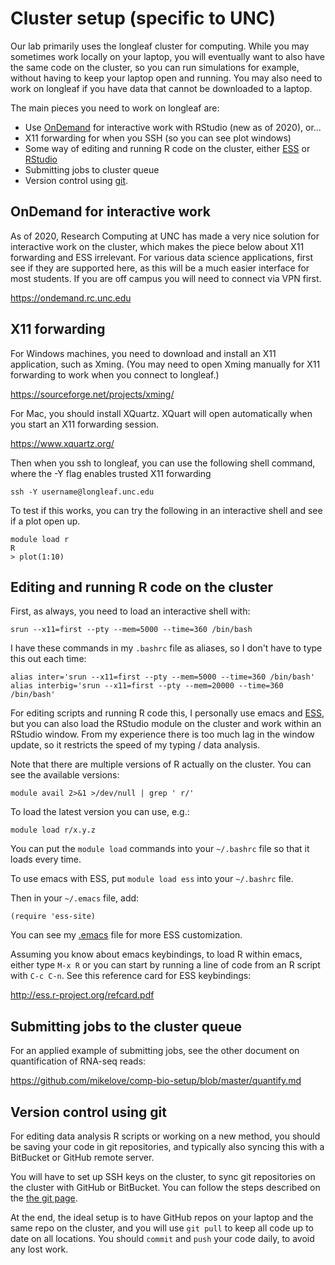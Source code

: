 # Cluster setup (specific to UNC)

Our lab primarily uses the longleaf cluster for computing. While you
may sometimes work locally on your laptop, you will eventually want to
also have the same code on the cluster, so you can run simulations for
example, without having to keep your laptop open and running. You may
also need to work on longleaf if you have data that cannot be
downloaded to a laptop.

The main pieces you need to work on longleaf are:

* Use [OnDemand](https://ondemand.rc.unc.edu/pun/sys/dashboard) for interactive work with RStudio (new as of 2020), or...
* X11 forwarding for when you SSH (so you can see plot windows)
* Some way of editing and running R code on the cluster,
  either [ESS](https://ess.r-project.org/)
  or [RStudio](https://www.rstudio.com/products/RStudio/) 
* Submitting jobs to cluster queue
* Version control using [git](terminal_git_github.md).

## OnDemand for interactive work

As of 2020, Research Computing at UNC has made a very nice solution
for interactive work on the cluster, which makes the piece below about
X11 forwarding and ESS irrelevant. For various data science applications,
first see if they are supported here, as this will be a much easier interface
for most students. If you are off campus you will need to connect via VPN first.

<https://ondemand.rc.unc.edu>

## X11 forwarding

For Windows machines, you need to download and install an X11
application, such as Xming. (You may need to open Xming manually for
X11 forwarding to work when you connect to longleaf.)

<https://sourceforge.net/projects/xming/>

For Mac, you should install XQuartz. XQuart will open automatically
when you start an X11 forwarding session.

<https://www.xquartz.org/>

Then when you ssh to longleaf, you can use the following shell
command, where the -Y flag enables trusted X11 forwarding

```
ssh -Y username@longleaf.unc.edu
```

To test if this works, you can try the following in an interactive
shell and see if a plot open up.

```
module load r
R
> plot(1:10)
```

## Editing and running R code on the cluster

First, as always, you need to load an interactive shell with:

```
srun --x11=first --pty --mem=5000 --time=360 /bin/bash
```

I have these commands in my `.bashrc` file as aliases, so I don't have
to type this out each time:

```
alias inter='srun --x11=first --pty --mem=5000 --time=360 /bin/bash'
alias interbig='srun --x11=first --pty --mem=20000 --time=360 /bin/bash'
```

For editing scripts and running R code this, I personally use emacs
and [ESS](https://ess.r-project.org/), but you can also load the
RStudio module on the cluster and work within an RStudio window. From
my experience there is too much lag in the window update, so it
restricts the speed of my typing / data analysis.

Note that there are multiple versions of R actually on the
cluster. You can see the available versions:

```
module avail 2>&1 >/dev/null | grep ' r/'
```

To load the latest version you can use, e.g.:

```
module load r/x.y.z
```

You can put the `module load` commands into your `~/.bashrc` file so
that it loads every time.

To use emacs with ESS, put `module load ess` into your `~/.bashrc` file.

Then in your `~/.emacs` file, add:

```
(require 'ess-site)
```

You can see
my [.emacs](https://gist.github.com/mikelove/b0f4eb15a21387ddb534)
file for more ESS customization. 

Assuming you know about emacs keybindings, to load R within emacs,
either type `M-x R` or you can start by running a line of code from an
R script with `C-c C-n`. See this reference card for ESS keybindings:

<http://ess.r-project.org/refcard.pdf>

## Submitting jobs to the cluster queue

For an applied example of submitting jobs, see the other document on 
quantification of RNA-seq reads:

<https://github.com/mikelove/comp-bio-setup/blob/master/quantify.md>

## Version control using git

For editing data analysis R scripts or working on a new method, you
should be saving your code in git repositories, and typically also
syncing this with a BitBucket or GitHub remote server.

You will have to set up SSH keys on the cluster,
to sync git repositories on the cluster with GitHub or BitBucket.
You can follow the steps described on the [the git page](terminal_git_github.md).

At the end, the ideal setup is to have GitHub repos on your laptop and
the same repo on the cluster, and you will use `git pull` to keep all
code up to date on all locations. You should `commit` and `push` your
code daily, to avoid any lost work.
